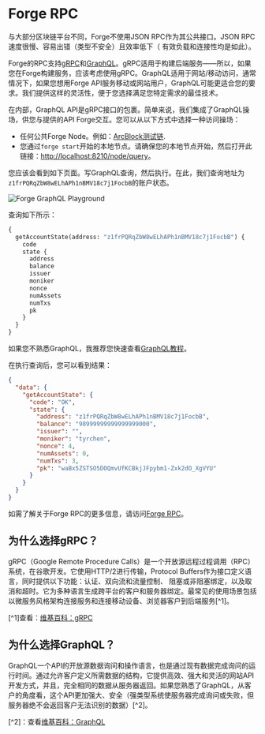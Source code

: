 # Forge RPC

与大部分区块链平台不同，Forge不使用JSON RPC作为其公共接口。JSON RPC速度很慢、容易出错（类型不安全）且效率低下（ 有效负载和连接性均是如此）。

Forge的RPC支持[gRPC](https://grpc.io/)和[GraphQL](https://graphql.org/)。gRPC适用于构建后端服务——所以，如果您在Forge构建服务，应该考虑使用gRPC。GraphQL适用于网站/移动访问，通常情况下，如果您想用Forge API服务移动或网站用户，GraphQL可能更适合您的要求。我们提供这样的灵活性，便于您选择满足您特定需求的最佳技术。

在内部，GraphQL API是gRPC接口的包裹。简单来说，我们集成了GraphQL操场，供您与提供的API Forge交互。您可以从以下方式中选择一种访问操场：

* 任何公共Forge Node。例如：[ArcBlock测试链](http://abt-test.arcblock.co:8210/node/query).
* 您通过`forge start`开始的本地节点。请确保您的本地节点开始，然后打开此链接：[http://localhost:8210/node/query](http://localhost:8210/node/query)。

您应该会看到如下页面。写GraphQL查询，然后执行。在此，我们查询地址为`z1frPQRqZbW8wELhAPh1nBMV18c7j1FocbB`的账户状态。

![Forge GraphQL Playground](../assets/images/forge_playground.jpg)

查询如下所示：

```graphql
{
  getAccountState(address: "z1frPQRqZbW8wELhAPh1nBMV18c7j1FocbB") {
    code
    state {
      address
      balance
      issuer
      moniker
      nonce
      numAssets
      numTxs
      pk
    }
  }
}
```

如果您不熟悉GraphQL，我推荐您快速查看[GraphQL教程](https://www.graphql.com/tutorials/)。

在执行查询后，您可以看到结果：

```json
{
  "data": {
    "getAccountState": {
      "code": "OK",
      "state": {
        "address": "z1frPQRqZbW8wELhAPh1nBMV18c7j1FocbB",
        "balance": "98999999999999999000",
        "issuer": "",
        "moniker": "tyrchen",
        "nonce": 4,
        "numAssets": 0,
        "numTxs": 3,
        "pk": "waBx5ZSTSO5DOQmvUfKCBkjJFpybm1-Zxk2dO_XgVYU"
      }
    }
  }
}
```

如需了解关于Forge RPC的更多信息，请访问[Forge RPC](../rpc/)。

## 为什么选择gRPC？

gRPC（Google Remote Procedure Calls）是一个开放源远程过程调用（RPC）系统，在谷歌开发。它使用HTTP/2进行传输，Protocol Buffers作为接口定义语言，同时提供以下功能：认证、双向流和流量控制、 阻塞或非阻塞绑定，以及取消和超时。它为多种语言生成跨平台的客户和服务器绑定。最常见的使用场景包括以微服务风格架构连接服务和连接移动设备、浏览器客户到后端服务[^1]。

[^1]查看：[维基百科：gRPC](https://en.wikipedia.org/wiki/GRPC)



## 为什么选择GraphQL？

GraphQL一个API的开放源数据询问和操作语言，也是通过现有数据完成询问的运行时间。通过允许客户定义所需数据的结构，它提供高效、强大和灵活的网站API开发方式，并且，完全相同的数据从服务器返回。如果您熟悉了GraphQL，从客户的角度看，这个API更加强大、安全（强类型系统使服务器完成询问或失败，但服务器绝不会返回客户无法识别的数据）[^2]。

[^2]：查看[维基百科：GraphQL]([https://en.wikipedia.org/wiki/GRPC](https://en.wikipedia.org/wiki/GraphQL))
<!--stackedit_data:
eyJoaXN0b3J5IjpbLTEyNDY2MDA1NjYsLTE2ODM3NDY2MzgsNz
Y0MzY1MDIxLDE5MzY5OTk3NTQsLTE1OTMzNTY1MjAsMTk5MTg1
MDQ2OCwxNjY0MzA2OTc1XX0=
-->